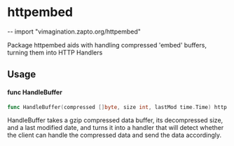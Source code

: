 # httpembed
--
    import "vimagination.zapto.org/httpembed"

Package httpembed aids with handling compressed 'embed' buffers, turning them
into HTTP Handlers

## Usage

#### func  HandleBuffer

```go
func HandleBuffer(compressed []byte, size int, lastMod time.Time) http.Handler
```
HandleBuffer takes a gzip compressed data buffer, its decompressed size, and a
last modified date, and turns it into a handler that will detect whether the
client can handle the compressed data and send the data accordingly.
